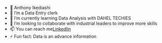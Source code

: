 - 👋 Anthony Ikediashi
- 👀 I’m a Data Entry clerk 
- 🌱 I’m currently learning Data Analysis with DAHEL TECHIES
- 💞️ I’m looking to collaborate with industrial leaders to improve more skills
- 📫 You can reach me[Linkedlin](https://www.linkedin.com/in/anthonycare1928?utm_source=share&utm_campaign=share_via&utm_content=profile&utm_medium=ios_app)
- ⚡ Fun fact: Data is an advance information

<!---
Anthnonikediashi0147/Anthnonikediashi0147 is a ✨ special ✨ repository because its `README.md` (this file) appears on your GitHub profile.
You can click the Preview link to take a look at your changes.
--->
